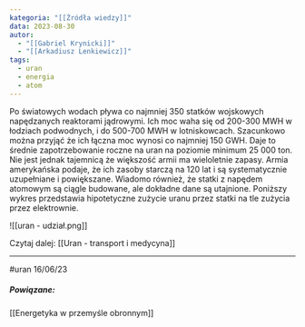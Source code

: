 ```yaml
---
kategoria: "[[Źródła wiedzy]]"
data: 2023-08-30
autor:
  - "[[Gabriel Krynicki]]"
  - "[[Arkadiusz Lenkiewicz]]"
tags:
  - uran
  - energia
  - atom
---
```

Po światowych wodach pływa co najmniej 350 statków wojskowych napędzanych reaktorami jądrowymi. Ich moc waha się od 200-300 MWH w łodziach podwodnych, i do 500-700 MWH w lotniskowcach. Szacunkowo można przyjąć że ich łączna moc wynosi co najmniej 150 GWH. Daje to średnie zapotrzebowanie roczne na uran na poziomie minimum 25 000 ton. Nie jest jednak tajemnicą że większość armii ma wieloletnie zapasy. Armia amerykańska podaje, że ich zasoby starczą na 120 lat i są systematycznie uzupełniane i powiększane. Wiadomo również, że statki z napędem atomowym są ciągle budowane, ale dokładne dane są utajnione. Poniższy wykres przedstawia hipotetyczne zużycie uranu przez statki na tle zużycia przez elektrownie.

![[uran - udział.png]]

Czytaj dalej: [[Uran - transport i medycyna]]

-----------------
#uran 16/06/23

##### Powiązane:
[[Energetyka w przemyśle obronnym]]